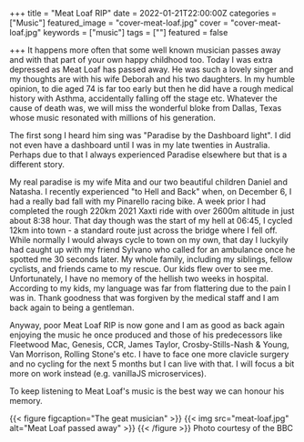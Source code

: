 +++
title = "Meat Loaf RIP"
date = 2022-01-21T22:00:00Z
categories = ["Music"]
featured_image = "cover-meat-loaf.jpg"
cover = "cover-meat-loaf.jpg"
keywords = ["music"]
tags = [""]
featured = false


+++
It happens more often that some well known musician passes away and with that part of your own happy childhood too. Today I was extra depressed as Meat Loaf has passed away. He was such a lovely singer and my thoughts are with his wife Deborah and his two daughters. In my humble opinion, to die aged 74 is far too early but then he did have a rough medical history with Asthma, accidentally falling off the stage etc. Whatever the cause of death was, we will miss the wonderful bloke from Dallas, Texas whose music resonated with millions of his generation.

The first song I heard him sing was "Paradise by the Dashboard light". I did not even have a dashboard until I was in my late twenties in Australia. Perhaps due to that I always experienced Paradise elsewhere but that is a different story. 

My real paradise is my wife Mita and our two beautiful children Daniel and Natasha. I recently experienced "to Hell and Back" when, on December 6, I had a really bad fall with my Pinarello racing bike. A week prior I had completed the rough 220km 2021 Xaxti ride with over 2600m altitude in just about 8:38 hour. That day though was the start of my hell at 06:45, I cycled 12km into town - a standard route just across the bridge where I fell off. While normally I would always cycle to town on my own, that day I luckyily had caught up with my friend Sylvano who called for an ambulance once he spotted me 30 seconds later. My whole family, including my siblings, fellow cyclists, and friends came to my rescue. Our kids flew over to see me. Unfortunately, I have no memory of the hellish two weeks in hospital. According to my kids, my language was far from flattering due to the pain I was in. Thank goodness that was forgiven by the medical staff and I am back again to being a gentleman.

Anyway, poor Meat Loaf RIP is now gone and I am as good as back again enjoying the music he once produced and those of his predecessors like Fleetwood Mac, Genesis, CCR, James Taylor, Crosby-Stills-Nash & Young, Van Morrison, Rolling Stone's etc. I have to face one more clavicle surgery and no cycling for the next 5 months but I can live with that. I will focus a bit more on work instead (e.g. vanillaJS microservices).

To keep listening to Meat Loaf's music is the best way we can honour his memory.

{{< figure figcaption="The geat musician" >}}
	{{< img src="meat-loaf.jpg" alt="Meat Loaf passed away" >}}
{{< /figure >}} Photo courtesy of the BBC

